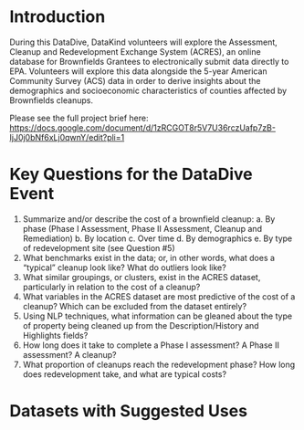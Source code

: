# Introduction 
During this DataDive, DataKind volunteers will explore the Assessment, Cleanup and Redevelopment Exchange System (ACRES), an online database for Brownfields Grantees to electronically submit data directly to EPA. Volunteers will explore this data alongside the 5-year American Community Survey (ACS) data in order to derive insights about the demographics and socioeconomic characteristics of counties affected by Brownfields cleanups.

Please see the full project brief here: https://docs.google.com/document/d/1zRCGOT8r5V7U36rczUafp7zB-IjJ0j0bNf6xLj0qwnY/edit?pli=1

# Key Questions for the DataDive Event
1. Summarize and/or describe the cost of a brownfield cleanup:
  a. By phase (Phase I Assessment, Phase II Assessment, Cleanup and Remediation)
  b. By location
  c. Over time
  d. By demographics
  e. By type of redevelopment site (see Question #5)
2. What benchmarks exist in the data; or, in other words, what does a “typical” cleanup look like? What do outliers look like?
3. What similar groupings, or clusters, exist in the ACRES dataset, particularly in relation to the cost of a cleanup?
4. What variables in the ACRES dataset are most predictive of the cost of a cleanup? Which can be excluded from the dataset entirely?
5. Using NLP techniques, what information can be gleaned about the type of property being cleaned up from the Description/History and Highlights fields?
6. How long does it take to complete a Phase I assessment? A Phase II assessment? A cleanup?
7. What proportion of cleanups reach the redevelopment phase? How long does redevelopment take, and what are typical costs?

# Datasets with Suggested Uses
